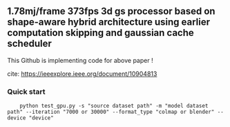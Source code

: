 ## 1.78mj/frame 373fps 3d gs processor based on shape-aware hybrid architecture using earlier computation skipping and gaussian cache scheduler 

This Github is implementing code for above paper ! 

cite: https://ieeexplore.ieee.org/document/10904813

### Quick start 
        python test_gpu.py -s "source dataset path" -m "model dataset path" --iteration "7000 or 30000" --format_type "colmap or blender" --device "device"

